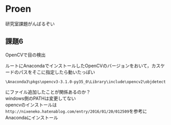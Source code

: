 # Proen
研究室課題がんばるぞい

## 課題6
OpenCVで目の検出

ルートにAnacondaでインストールしたOpenCVのバージョンをおいて，カスケードのパスをそこに指定したら動いたっぽい

`\Anaconda3\pkgs\opencv3-3.1.0-py35_0\Library\include\opencv2\objdetect`

にファイル追加したことが関係あるのか？  
windows側のPATHは変更してない  
opencvのインストールは`http://nixeneko.hatenablog.com/entry/2016/01/20/012509`を参考にAnacondaにインストール
